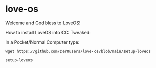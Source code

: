 # love-os
Welcome and God bless to LoveOS!


How to install LoveOS into CC: Tweaked:

In a Pocket/Normal Computer type:


```computercraft
wget https://github.com/zer0users/love-os/blob/main/setup-loveos
```

```computercraft
setup-loveos
```
